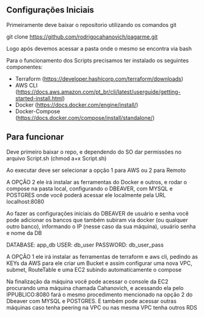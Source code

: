 ## Configurações Iniciais

Primeiramente deve baixar o repositorio utilizando os comandos git

git clone https://github.com/rodrigocahanovich/pagarme.git

Logo após devemos acessar a pasta onde o mesmo se encontra via bash

Para o funcionamento dos Scripts precisamos ter instalado os seguintes componentes:
 - Terraform (https://developer.hashicorp.com/terraform/downloads)
 - AWS CLI (https://docs.aws.amazon.com/pt_br/cli/latest/userguide/getting-started-install.html)
 - Docker (https://docs.docker.com/engine/install/)
 - Docker-Compose (https://docs.docker.com/compose/install/standalone/)

## Para funcionar

Deve primeiro baixar o repo, e dependendo do SO dar permissões no arquivo 
Script.sh (chmod a+x Script.sh)

Ao executar deve ser selecionar a opção 1 para AWS ou 2 para Remoto

A OPÇÂO 2 ele irá instalar as ferramentas do Docker e outros, e rodar o compose na pasta local, configurando o DBEAVER, com MYSQL e POSTGRES onde você poderá acessar ele localmente pela URL localhost:8080

Ao fazer as configurações iniciais do DBEAVER de usuário e senha você pode adicionar os bancos que também subiram via docker (ou qualquer outro banco), informando o IP (nesse caso da sua máquina), usuário senha e nome da DB

DATABASE: app_db
USER: db_user
PASSWORD: db_user_pass

A OPÇÂO 1 ele irá instalar as ferramentas de terraform e aws cli, pedindo as KEYs da AWS para ele criar um Bucket e assim configurar uma nova VPC, submet, RouteTable e uma EC2 subindo automaticamente o compose

Na finalização da máquina você pode acessar o console da EC2 procurando uma máquina chamada Cahanovich, e acessando ela pelo IPPUBLICO:8080 fará o mesmo procedimento mencionado na opção 2 do Dbeaver com MYSQL e POSTGRES. E também pode acessar outras máquinas caso tenha peering na VPC ou nas mesma VPC tenha outros RDS

